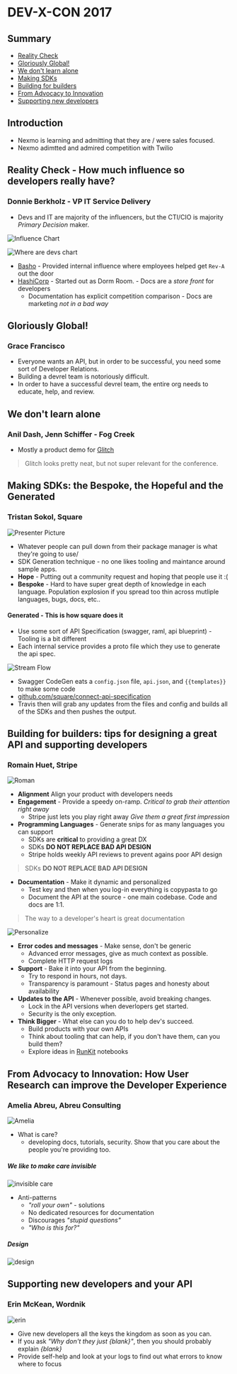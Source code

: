 # DEV-X-CON 2017

## Summary

* [Reality Check](#reality-check---how-much-influence-so-developers-really-have)
* [Gloriously Global!](#gloriously-global)
* [We don't learn alone](#we-dont-learn-alone)
* [Making SDKs](#making-sdks-the-bespoke-the-hopeful-and-the-generated)
* [Building for builders](#building-for-builders-tips-for-designing-a-great-api-and-supporting-developers)
* [From Advocacy to Innovation](#from-advocacy-to-innovation-how-user-research-can-improve-the-developer-experience)
* [Supporting new developers](#supporting-new-developers-and-your-api)

## Introduction

* Nexmo is learning and admitting that they are / were sales focused.
* Nexmo adimtted and admired competition with Twilio

## Reality Check - How much influence so developers really have?
### Donnie Berkholz - VP IT Service Delivery

* Devs and IT are majority of the influencers, but the CTI/CIO is majority *Primary Decision* maker.

![Influence Chart](influence.png)

![Where are devs chart](devstat.png)

* [Basho](http://basho.com/) - Provided internal influence where employees helped get `Rev-A` out the door
* [HashiCorp](https://www.hashicorp.com/) - Started out as Dorm Room. - Docs are a _store front_ for developers
	* Documentation has explicit competition comparison - Docs are marketing _not in a bad way_

## Gloriously Global!
### Grace Francisco

* Everyone wants an API, but in order to be successful, you need some sort of Developer Relations.
* Building a devrel team is notoriously difficult.
* In order to have a successful devrel team, the entire org needs to educate, help, and review.

## We don't learn alone
### Anil Dash, Jenn Schiffer - Fog Creek

* Mostly a product demo for [Glitch](https://glitch.com/)

> Glitch looks pretty neat, but not super relevant for the conference.

## Making SDKs: the Bespoke, the Hopeful and the Generated
### Tristan Sokol, Square

![Presenter Picture](Tristan.png)

* Whatever people can pull down from their package manager is what they're going to use/
* SDK Generation technique - no one likes tooling and maintance around sample apps.
* **Hope** - Putting out a community request and hoping that people use it :(
* **Bespoke** - Hard to have super great depth of knowledge in each language. Population explosion if you spread too thin across mutliple languages, bugs, docs, etc..

#### **Generated** - This is how square does it
* Use some sort of API Specification (swagger, raml, api blueprint) - Tooling is a bit different
* Each internal service provides a proto file which they use to generate the api spec.

![Stream Flow](flow.png)

* Swagger CodeGen eats a `config.json` file, `api.json`, and `{{templates}}` to make some code
* [github.com/square/connect-api-specification](https://github.com/square/connect-api-specification)
* Travis then will grab any updates from the files and config and builds all of the SDKs and then pushes the output.

## Building for builders: tips for designing a great API and supporting developers
### Romain Huet, Stripe

![Roman](roman.png)

* **Alignment** Align your product with developers needs
* **Engagement** - Provide a speedy on-ramp. _Critical to grab their attention right away_
	* Stripe just lets you play right away _Give them a great first impression_
* **Programming Languages** - Generate snips for as many languages you can support
	* SDKs are **critical** to providing a great DX
	* SDKs **DO NOT REPLACE BAD API DESIGN**
	* Stripe holds weekly API reviews to prevent agains poor API design

>  SDKs **DO NOT REPLACE BAD API DESIGN**

* **Documentation** - Make it dynamic and personalized
	* Test key and then when you log-in everything is copypasta to go
	* Document the API at the source - one main codebase. Code and docs are 1:1.

> The way to a developer's heart is great documentation

![Personalize](personalize.png)

* **Error codes and messages** - Make sense, don't be generic
	* Advanced error messages, give as much context as possible.
	* Complete HTTP request logs
* **Support** - Bake it into your API from the beginning.
	* Try to respond in hours, not days.
	* Transparency is paramount - Status pages and honesty about availability
* **Updates to the API** - Whenever possible, avoid breaking changes.
	* Lock in the API versions when deverlopers get started.
	* Security is the only exception.
* **Think Bigger** - What else can you do to help dev's succeed.
	* Build products with your own APIs
	* Think about tooling that can help, if you don't have them, can you build them?
	* Explore ideas in [RunKit](https://runkit.com/home) notebooks

## From Advocacy to Innovation: How User Research can improve the Developer Experience
### Amelia Abreu, Abreu Consulting

![Amelia](amelia.png)

* What is care?
	* developing docs, tutorials, security. Show that you care about the people you're providing too.

##### We like to make care invisible

![invisible care](inviscare.png)

* Anti-patterns
	* _"roll your own"_ - solutions
	* No dedicated resources for documentation
	* Discourages _"stupid questions"_
	* _"Who is this for?"_

##### Design

![design](designprinc.png)

## Supporting new developers and your API
### Erin McKean, Wordnik

![erin](erin.png)

* Give new developers all the keys the kingdom as soon as you can.
* If you ask _"Why don't they just {blank}"_, then you should probably explain _{blank}_
* Provide self-help and look at your logs to find out what errors to know where to focus


